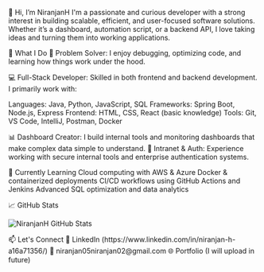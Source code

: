 👋 Hi, I’m NiranjanH
I'm a passionate and curious developer with a strong interest in building scalable, efficient, and user-focused software solutions. Whether it’s a dashboard, automation script, or a backend API, I love taking ideas and turning them into working applications.

💼 What I Do
🧠 Problem Solver: I enjoy debugging, optimizing code, and learning how things work under the hood.

💻 Full-Stack Developer: Skilled in both frontend and backend development. I primarily work with:

Languages: Java, Python, JavaScript, SQL
Frameworks: Spring Boot, Node.js, Express
Frontend: HTML, CSS, React (basic knowledge)
Tools: Git, VS Code, IntelliJ, Postman, Docker

📊 Dashboard Creator: I build internal tools and monitoring dashboards that make complex data simple to understand.
🔐 Intranet & Auth: Experience working with secure internal tools and enterprise authentication systems.

🌱 Currently Learning
Cloud computing with AWS & Azure
Docker & containerized deployments
CI/CD workflows using GitHub Actions and Jenkins
Advanced SQL optimization and data analytics

📈 GitHub Stats
<p> <img src="https://github-readme-stats.vercel.app/api?username=niranjanh&show_icons=true&theme=github_dark" alt="NiranjanH GitHub Stats" /> </p>
📫 Let's Connect
💼 LinkedIn (https://www.linkedin.com/in/niranjan-h-a16a71356/)
📧 niranjan05niranjan02@gmail.com
🌐 Portfolio (I will upload in future)

